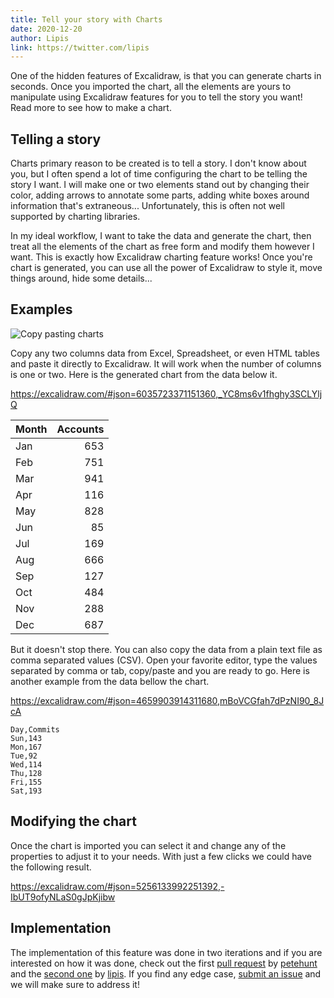 ```yaml
---
title: Tell your story with Charts
date: 2020-12-20
author: Lipis
link: https://twitter.com/lipis
---
```


One of the hidden features of Excalidraw, is that you can generate charts in seconds. Once you imported the chart, all the elements are yours to manipulate using Excalidraw features for you to tell the story you want! Read more to see how to make a chart.

<!-- end -->

## Telling a story

Charts primary reason to be created is to tell a story. I don't know about you, but I often spend a lot of time configuring the chart to be telling the story I want. I will make one or two elements stand out by changing their color, adding arrows to annotate some parts, adding white boxes around information that's extraneous... Unfortunately, this is often not well supported by charting libraries.

In my ideal workflow, I want to take the data and generate the chart, then treat all the elements of the chart as free form and modify them however I want. This is exactly how Excalidraw charting feature works! Once you're chart is generated, you can use all the power of Excalidraw to style it, move things around, hide some details...

## Examples

![Copy pasting charts](charts.gif)

Copy any two columns data from Excel, Spreadsheet, or even HTML tables and paste it directly to Excalidraw. It will work when the number of columns is one or two. Here is the generated chart from the data below it.

https://excalidraw.com/#json=6035723371151360,_YC8ms6v1fhghy3SCLYljQ

| Month | Accounts |
| ----- | -------: |
| Jan   |      653 |
| Feb   |      751 |
| Mar   |      941 |
| Apr   |      116 |
| May   |      828 |
| Jun   |       85 |
| Jul   |      169 |
| Aug   |      666 |
| Sep   |      127 |
| Oct   |      484 |
| Nov   |      288 |
| Dec   |      687 |

But it doesn't stop there. You can also copy the data from a plain text file as comma separated values (CSV). Open your favorite editor, type the values separated by comma or tab, copy/paste and you are ready to go. Here is another example from the data bellow the chart.

https://excalidraw.com/#json=4659903914311680,mBoVCGfah7dPzNI90_8JcA

```
Day,Commits
Sun,143
Mon,167
Tue,92
Wed,114
Thu,128
Fri,155
Sat,193
```

## Modifying the chart

Once the chart is imported you can select it and change any of the properties to adjust it to your needs. With just a few clicks we could have the following result.

https://excalidraw.com/#json=5256133992251392,-IbUT9ofyNLaS0gJpKjibw

## Implementation

The implementation of this feature was done in two iterations and if you are interested on how it was done, check out the first [pull request](https://github.com/excalidraw/excalidraw/pull/1723) by [petehunt](https://github.com/petehunt) and the [second one](https://github.com/excalidraw/excalidraw/pull/2495) by [lipis](https://github.com/lipis). If you find any edge case, [submit an issue](https://github.com/excalidraw/excalidraw/issues) and we will make sure to address it!
